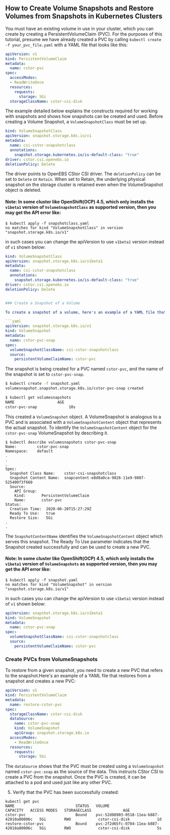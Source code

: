 ## How to Create Volume Snapshots and Restore Volumes from Snapshots in Kubernetes Clusters


You must have an existing volume in use in your cluster, which you can create by creating a PersistentVolumeClaim (PVC). For the purposes of this tutorial, presume we have already created a PVC by calling `kubectl create -f your_pvc_file.yaml` 
with a YAML file that looks like this:

```yaml
apiVersion: v1
kind: PersistentVolumeClaim
metadata:
  name: cstor-pvc
spec:
  accessModes:
  - ReadWriteOnce
  resources:
    requests:
      storage: 5Gi
  storageClassName: cstor-csi-disk
```


The example detailed below explains the constructs required for working with snapshots and shows how snapshots can be created and used.
Before creating a Volume Snapshot, a `VolumeSnapshotClass` must be set up.

```yaml
kind: VolumeSnapshotClass
apiVersion: snapshot.storage.k8s.io/v1
metadata:
  name: csi-cstor-snapshotclass
  annotations:
    snapshot.storage.kubernetes.io/is-default-class: "true"
driver: cstor.csi.openebs.io
deletionPolicy: Delete
```

The driver points to OpenEBS CStor CSI driver. The `deletionPolicy` can be set to `Delete` or `Retain`. When set to Retain, the underlying physical snapshot on the storage cluster is retained even when the VolumeSnapshot object is deleted.

#### Note: In some cluster like OpenShift(OCP) 4.5, which only installs the `v1beta1` version of `VolumeSnapshotClass` as supported version, then you may get the API error like:

```
$ kubectl apply -f snapshotclass.yaml
no matches for kind "VolumeSnapshotClass" in version "snapshot.storage.k8s.io/v1"
```
in such cases you can change the apiVersion to use `v1beta1` version instead of `v1` shown below:

```yaml
kind: VolumeSnapshotClass
apiVersion: snapshot.storage.k8s.io/v1beta1
metadata:
  name: csi-cstor-snapshotclass
  annotations:
    snapshot.storage.kubernetes.io/is-default-class: "true"
driver: cstor.csi.openebs.io
deletionPolicy: Delete


### Create a Snapshot of a Volume

To create a snapshot of a volume, here's an example of a YAML file that defines a snapshot:

```yaml
apiVersion: snapshot.storage.k8s.io/v1
kind: VolumeSnapshot
metadata:
  name: cstor-pvc-snap
spec:
  volumeSnapshotClassName: csi-cstor-snapshotclass
  source:
    persistentVolumeClaimName: cstor-pvc
```

The snapshot is being created for a PVC named `cstor-pvc`, and the name of the snapshot is set to `cstor-pvc-snap`.

```sh
$ kubectl create -f snapshot.yaml
volumesnapshot.snapshot.storage.k8s.io/cstor-pvc-snap created

$ kubectl get volumesnapshots
NAME                   AGE
cstor-pvc-snap              10s
```

This created a `VolumeSnapshot` object. A VolumeSnapshot is analogous to a PVC and is associated with a `VolumeSnapshotContent` object that represents the actual snapshot.
To identify the `VolumeSnapshotContent` object for the `cstor-pvc-snap` VolumeSnapshot by describing it.

```
$ kubectl describe volumesnapshots cstor-pvc-snap
Name:         cstor-pvc-snap
Namespace:    default
.
.
.
Spec:
  Snapshot Class Name:    cstor-csi-snapshotclass
  Snapshot Content Name:  snapcontent-e8d8a0ca-9826-11e9-9807-525400f3f660
  Source:
    API Group:
    Kind:       PersistentVolumeClaim
    Name:       cstor-pvc
Status:
  Creation Time:  2020-06-20T15:27:29Z
  Ready To Use:   true
  Restore Size:   5Gi
.
.
```


The `SnapshotContentName` identifies the `VolumeSnapshotContent` object which serves this snapshot. The Ready To Use parameter indicates that the Snapshot created successfully and 
can be used to create a new PVC.

#### Note: In some cluster like OpenShift(OCP) 4.5, which only installs the `v1beta1` version of `VolumeSnapshots` as supported version, then you may get the API error like:

```
$ kubectl apply -f snapshot.yaml
no matches for kind "VolumeSnapshot" in version "snapshot.storage.k8s.io/v1"
```
in such cases you can change the apiVersion to use `v1beta1` version instead of `v1` shown below:

```yaml
apiVersion: snapshot.storage.k8s.io/v1beta1
kind: VolumeSnapshot
metadata:
  name: cstor-pvc-snap
spec:
  volumeSnapshotClassName: csi-cstor-snapshotclass
  source:
    persistentVolumeClaimName: cstor-pvc
```

### Create PVCs from VolumeSnapshots

To restore from a given snapshot, you need to create a new PVC that refers to the snapshot.Here's an example of a YAML file that restores from a snapshot and creates a new PVC:

```yaml
apiVersion: v1
kind: PersistentVolumeClaim
metadata:
  name: restore-cstor-pvc
spec:
  storageClassName: cstor-csi-disk
  dataSource:
    name: cstor-pvc-snap
    kind: VolumeSnapshot
    apiGroup: snapshot.storage.k8s.io
  accessModes:
    - ReadWriteOnce
  resources:
    requests:
      storage: 5Gi
```

The `dataSource` shows that the PVC must be created using a `VolumeSnapshot` named `cstor-pvc-snap` as the source of the data. This instructs CStor CSI to create a PVC from the snapshot. Once the PVC is created, it can be attached to a pod and used just like any other PVC.


5. Verify that the PVC has been successfully created:

```
kubectl get pvc
NAME                           STATUS   VOLUME                                     CAPACITY   ACCESS MODES   STORAGECLASS              AGE
cstor-pvc                      Bound    pvc-52d88903-0518-11ea-b887-42010a80006c   5Gi        RWO            cstor-csi-disk            1d
restore-cstor-pvc              Bound    pvc-2f2d65fc-0784-11ea-b887-42010a80006c   5Gi        RWO            cstor-csi-disk            5s
```
